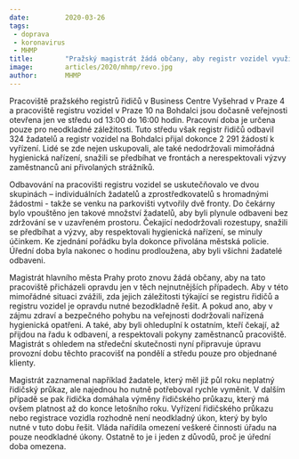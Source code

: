 ```yaml
---
date:         2020-03-26
tags:
 - doprava
 - koronavirus
 - MHMP
title:        "Pražský magistrát žádá občany, aby registr vozidel využívali jen v nejnutnějších případech a dodržovali hygienické požadavky"
image: 	      articles/2020/mhmp/revo.jpg
author:       MHMP
---
```


Pracoviště pražského registrů řidičů v Business Centre Vyšehrad v Praze 4 a pracoviště registru vozidel v Praze 10 na Bohdalci jsou dočasně veřejnosti otevřena jen ve středu od 13:00 do 16:00 hodin. Pracovní doba je určena pouze pro neodkladné záležitosti. Tuto středu však registr řidičů odbavil 324 žadatelů a registr vozidel na Bohdalci přijal dokonce 2 291 žádostí k vyřízení. Lidé se zde nejen uskupovali, ale také nedodržovali mimořádná hygienická nařízení, snažili se předbíhat ve frontách a nerespektovali výzvy zaměstnanců ani přivolaných strážníků.

Odbavování na pracovišti registru vozidel se uskutečňovalo ve dvou skupinách – individuálních žadatelů a zprostředkovatelů s hromadnými žádostmi - takže se venku na parkovišti vytvořily dvě fronty. Do čekárny bylo vpouštěno jen takové množství žadatelů, aby byli plynule odbaveni bez zdržování se v uzavřeném prostoru. Čekající nedodržovali rozestupy, snažili se předbíhat a výzvy, aby respektovali hygienická nařízení, se minuly účinkem. Ke zjednání pořádku byla dokonce přivolána městská policie. Úřední doba byla nakonec o hodinu prodloužena, aby byli všichni žadatelé odbaveni.

Magistrát hlavního města Prahy proto znovu žádá občany, aby na tato pracoviště přicházeli opravdu jen v těch nejnutnějších případech. Aby v této mimořádné situaci zvážili, zda jejich záležitosti týkající se registru řidičů a registru vozidel je opravdu nutné bezodkladně řešit. A pokud ano, aby v zájmu zdraví a bezpečného pohybu na veřejnosti dodržovali nařízená hygienická opatřeni. A také, aby byli ohleduplní k ostatním, kteří čekají, až přijdou na řadu k odbavení, a respektovali pokyny zaměstnanců pracoviště. Magistrát s ohledem na středeční skutečnosti nyní připravuje úpravu provozní dobu těchto pracovišť na pondělí a středu pouze pro objednané klienty.

Magistrát zaznamenal například žadatele, který měl již půl roku neplatný řidičský průkaz, ale najednou ho nutně potřeboval rychle vyměnit. V dalším případě se pak řidička domáhala výměny řidičského průkazu, který má ovšem platnost až do konce letošního roku. Vyřízení řidičského průkazu nebo registrace vozidla rozhodně není neodkladný úkon, který by bylo nutné v tuto dobu řešit. Vláda nařídila omezení veškeré činnosti úřadu na pouze neodkladné úkony. Ostatně to je i jeden z důvodů, proč je úřední doba omezena.
